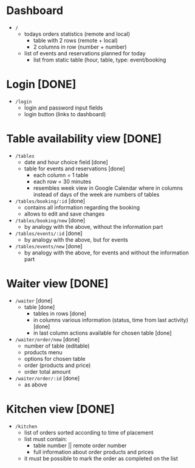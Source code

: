 # Dashboard

- `/`
  - todays orders statistics (remote and local)
    - table with 2 rows (remote + local)
    - 2 columns in row (number + number)
  - list of events and reservations planned for today
    - list from static table (hour, table, type: event/booking

# Login [DONE]

- `/login`
  - login and password input fields
  - login button (links to dashboard)

# Table availability view [DONE]

- `/tables`
  - date and hour choice field [done]
  - table for events and reservations [done]
    - each column = 1 table
    - each row = 30 minutes
    - resembles week view in Google Calendar where in columns instead of days of the week are numbers of tables
- `/tables/booking/:id` [done]
  - contains all information regarding the booking
  - allows to edit and save changes
- `/tables/booking/new` [done]
  - by analogy with the above, without the information part
- `/tables/events/:id` [done]
  - by analogy with the above, but for events
- `/tables/events/new` [done]
  - by analogy with the above, for events and without the information part

# Waiter view [DONE]

- `/waiter` [done]
  - table [done]
    - tables in rows [done]
    - in columns various information (status, time from last activity) [done]
    - in last column actions available for chosen table [done]
- `/waiter/order/new` [done]
  - number of table (editable)
  - products menu
  - options for chosen table
  - order (products and price)
  - order total amount
- `/waiter/order/:id` [done]
  - as above

# Kitchen view [DONE]

- `/kitchen`
  - list of orders sorted according to time of placement
  - list must contain:
    - table number || remote order number
    - full information about order products and prices
  - it must be possible to mark the order as completed on the list